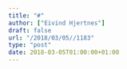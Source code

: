 ```yaml
---
title: "#"
author: ["Eivind Hjertnes"]
draft: false
url: "/2018/03/05//1183"
type: "post"
date: 2018-03-05T01:00:00+01:00
---
```

